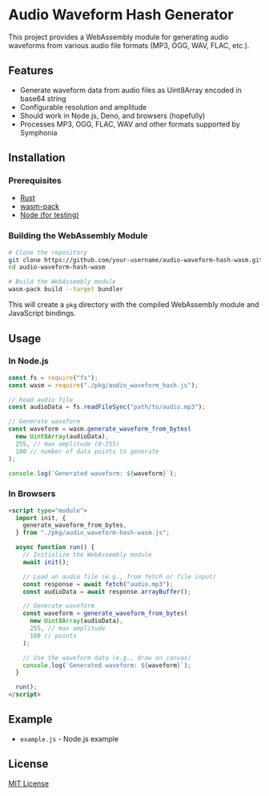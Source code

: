 # Audio Waveform Hash Generator

This project provides a WebAssembly module for generating audio waveforms from various audio file formats (MP3, OGG, WAV, FLAC, etc.).

## Features

- Generate waveform data from audio files as Uint8Array encoded in base64 string
- Configurable resolution and amplitude
- Should work in Node.js, Deno, and browsers (hopefully)
- Processes MP3, OGG, FLAC, WAV and other formats supported by Symphonia

## Installation

### Prerequisites

- [Rust](https://www.rust-lang.org/tools/install)
- [wasm-pack](https://rustwasm.github.io/wasm-pack/installer/)
- [Node (for testing)](https://nodejs.org/)

### Building the WebAssembly Module

```bash
# Clone the repository
git clone https://github.com/your-username/audio-waveform-hash-wasm.git
cd audio-waveform-hash-wasm

# Build the WebAssembly module
wasm-pack build --target bundler
```

This will create a `pkg` directory with the compiled WebAssembly module and JavaScript bindings.

## Usage

### In Node.js

```javascript
const fs = require("fs");
const wasm = require("./pkg/audio_waveform_hash.js");

// Read audio file
const audioData = fs.readFileSync("path/to/audio.mp3");

// Generate waveform
const waveform = wasm.generate_waveform_from_bytes(
  new Uint8Array(audioData),
  255, // max amplitude (0-255)
  100 // number of data points to generate
);

console.log(`Generated waveform: ${waveform}`);
```

### In Browsers

```html
<script type="module">
  import init, {
    generate_waveform_from_bytes,
  } from "./pkg/audio_waveform-hash-wasm.js";

  async function run() {
    // Initialize the WebAssembly module
    await init();

    // Load an audio file (e.g., from fetch or file input)
    const response = await fetch("audio.mp3");
    const audioData = await response.arrayBuffer();

    // Generate waveform
    const waveform = generate_waveform_from_bytes(
      new Uint8Array(audioData),
      255, // max amplitude
      100 // points
    );

    // Use the waveform data (e.g., draw on canvas)
    console.log(`Generated waveform: ${waveform}`);
  }

  run();
</script>
```

## Example

- `example.js` - Node.js example

## License

[MIT License](LICENSE.md)

